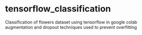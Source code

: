 # tensorflow_classification
Classification of flowers dataset using tensorflow in google colab
augmentation and dropout techniques used to prevent overfitting
